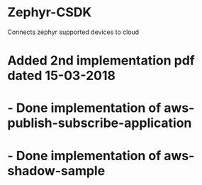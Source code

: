 # Zephyr-CSDK
Connects zephyr supported devices to cloud 
# Added 2nd implementation pdf dated 15-03-2018 
# 	- Done implementation of aws-publish-subscribe-application
#     - Done implementation of aws-shadow-sample
